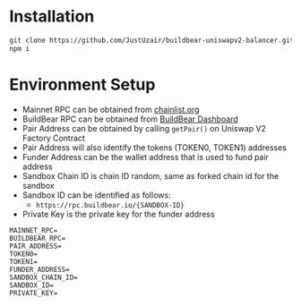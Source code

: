 # Installation

```bash
git clone https://github.com/JustUzair/buildbear-uniswapv2-balancer.git
npm i
```

# Environment Setup

- Mainnet RPC can be obtained from [chainlist.org](https://chainlist.org)
- BuildBear RPC can be obtained from [BuildBear Dashboard](https://app.buildbear.io)
- Pair Address can be obtained by calling `getPair()` on Uniswap V2 Factory Contract
- Pair Address will also identify the tokens (TOKEN0, TOKEN1) addresses
- Funder Address can be the wallet address that is used to fund pair address
- Sandbox Chain ID is chain ID random, same as forked chain id for the sandbox
- Sandbox ID can be identified as follows:
  - `https://rpc.buildbear.io/{SANDBOX-ID}`
- Private Key is the private key for the funder address

```
MAINNET_RPC=
BUILDBEAR_RPC=
PAIR_ADDRESS=
TOKEN0=
TOKEN1=
FUNDER_ADDRESS=
SANDBOX_CHAIN_ID=
SANDBOX_ID=
PRIVATE_KEY=
```
